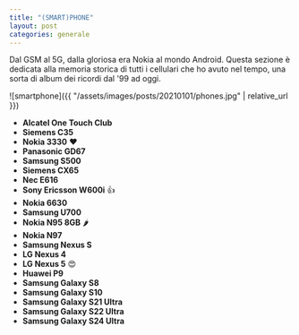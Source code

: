 ```yaml
---
title: "(SMART)PHONE"
layout: post
categories: generale
---
```


Dal GSM al 5G, dalla gloriosa era Nokia al mondo Android.
Questa sezione è dedicata alla memoria storica di tutti i cellulari che ho avuto nel tempo, una sorta di album dei ricordi dal '99 ad oggi.


![smartphone]({{ "/assets/images/posts/20210101/phones.jpg" | relative_url }})

* **Alcatel One Touch Club**
* **Siemens C35** 
* **Nokia 3330** ❤️
* **Panasonic GD67**
* **Samsung S500**
* **Siemens CX65**
* **Nec E616**
* **Sony Ericsson W600i** 👍
* **Nokia 6630**
* **Samsung U700**
* **Nokia N95 8GB** 🌶️
* **Nokia N97**
* **Samsung Nexus S**
* **LG Nexus 4**
* **LG Nexus 5** 😍
* **Huawei P9**
* **Samsung Galaxy S8**
* **Samsung Galaxy S10**
* **Samsung Galaxy S21 Ultra**
* **Samsung Galaxy S22 Ultra**
* **Samsung Galaxy S24 Ultra**